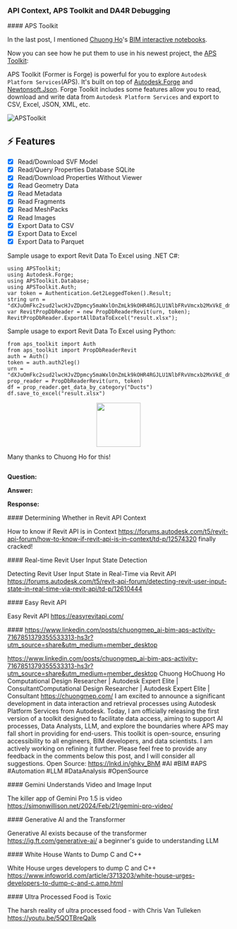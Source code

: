 <head>
<meta http-equiv="Content-Type" content="text/html; charset=utf-8">
<link rel="stylesheet" type="text/css" href="bc.css">
<!-- https://highlightjs.org/#usage
<link rel="stylesheet" href="https://cdnjs.cloudflare.com/ajax/libs/highlight.js/11.9.0/styles/default.min.css">
<script src="https://cdnjs.cloudflare.com/ajax/libs/highlight.js/11.9.0/highlight.min.js"></script>
<script>hljs.highlightAll();</script>
-->

<!-- https://prismjs.com -->
<link href="https://cdn.jsdelivr.net/npm/prismjs@1.29.0/themes/prism.min.css" rel="stylesheet" />
<script src="https://cdn.jsdelivr.net/npm/prismjs@1.29.0/components/prism-core.min.js"></script>
<script src="https://cdn.jsdelivr.net/npm/prismjs@1.29.0/plugins/autoloader/prism-autoloader.min.js"></script>
</head>

<!---

- How to know if Revit API is in Context
  https://forums.autodesk.com/t5/revit-api-forum/how-to-know-if-revit-api-is-in-context/td-p/12574320
  finally cracked!

- Detecting Revit User Input State in Real-Time via Revit API
  https://forums.autodesk.com/t5/revit-api-forum/detecting-revit-user-input-state-in-real-time-via-revit-api/td-p/12610444

- Easy Revit API
  https://easyrevitapi.com/

- https://www.linkedin.com/posts/chuongmep_ai-bim-aps-activity-7167851379355533313-hs3r?utm_source=share&utm_medium=member_desktop
  Chuong HoChuong Ho
  Computational Design Researcher | Autodesk Expert Elite | ConsultantComputational Design Researcher | Autodesk Expert Elite | Consultant
  https://chuongmep.com/
  I am excited to announce a significant development in data interaction and retrieval processes using Autodesk Platform Services from Autodesk. Today, I am officially releasing the first version of a toolkit designed to facilitate data access, aiming to support AI processes, Data Analysts, LLM, and explore the boundaries where APS may fall short in providing for end-users.
  This toolkit is open-source, ensuring accessibility to all engineers, BIM developers, and data scientists. I am actively working on refining it further. Please feel free to provide any feedback in the comments below this post, and I will consider all suggestions.
  Open Source: https://lnkd.in/ghkv_BhM
  #AI #BIM #APS #Automation #LLM #DataAnalysis #OpenSource

- DA4R: referencing UI is OK, just make sure you don't call it
  https://forums.autodesk.com/t5/revit-api-forum/revit-design-automation-api-using-the-reference-to-revitapiui/m-p/12563120

- Using argument "adskDebug" to troubleshot failure job of Design Automation
  https://aps.autodesk.com/blog/using-argument-adskdebug-troubleshot-failure-job-design-automation
  by Zhong Wu
  just add the following argument when you post your DA workitem:
    "adskDebug": { "uploadJobFolder": true }

- The killer app of Gemini Pro 1.5 is video
  https://simonwillison.net/2024/Feb/21/gemini-pro-video/

- Generative AI exists because of the transformer
  https://ig.ft.com/generative-ai/
  a beginner's guide to understanding LLM

- White House urges developers to dump C and C++
  https://www.infoworld.com/article/3713203/white-house-urges-developers-to-dump-c-and-c.amp.html

- The harsh reality of ultra processed food - with Chris Van Tulleken
  https://youtu.be/5QOTBreQaIk

twitter:

 the #RevitAPI @AutodeskRevit #BIM @DynamoBIM

&ndash; ...

linkedin:

#BIM #DynamoBIM #AutodeskAPS #Revit #API #IFC #SDK #Autodesk #AEC #adsk

the [Revit API discussion forum](http://forums.autodesk.com/t5/revit-api-forum/bd-p/160) thread

<center>
<img src="img/" alt="" title="" width="600"/>
<p style="font-size: 80%; font-style:italic"></p>
</center>

-->

### API Context, APS Toolkit and DA4R Debugging



####<a name="2"></a> APS Toolkit

In the last post,
I mentioned [Chuong Ho](https://chuongmep.com/)'s
[BIM interactive notebooks](https://thebuildingcoder.typepad.com/blog/2024/02/interactive-bim-notebook-temporary-graphics-and-ai.html#2).

Now you can see how he put them to use in his newest project,
the [APS Toolkit](https://github.com/chuongmep/aps-toolkit):

APS Toolkit (Former is Forge) is powerful for you to explore `Autodesk Platform Services`(APS). It's built on top of [Autodesk.Forge](https://www.nuget.org/packages/Autodesk.Forge/) and [Newtonsoft.Json](https://www.nuget.org/packages/Newtonsoft.Json/). Forge Toolkit includes some features allow you to read, download and write data from `Autodesk Platform Services` and export to CSV, Excel, JSON, XML, etc.

![APSToolkit](docs/APSToolkit.png)

## ⚡ Features

- [x] Read/Download SVF Model
- [x] Read/Query Properties Database SQLite
- [x] Read/Download Properties Without Viewer
- [x] Read Geometry Data
- [x] Read Metadata
- [x] Read Fragments
- [x] Read MeshPacks
- [x] Read Images
- [x] Export Data to CSV
- [x] Export Data to Excel
- [x] Export Data to Parquet

Sample usage to export Revit Data To Excel using .NET C&#35;:

<pre><code class="language-csharp">using APSToolkit;
using Autodesk.Forge;
using APSToolkit.Database;
using APSToolkit.Auth;
var token = Authentication.Get2LeggedToken().Result;
string urn = "dXJuOmFkc2sud2lwcHJvZDpmcy5maWxlOnZmLk9kOHR4RGJLU1NlbFRvVmcxb2MxVkE_dmVyc2lvbj0z";
var RevitPropDbReader = new PropDbReaderRevit(urn, token);
RevitPropDbReader.ExportAllDataToExcel("result.xlsx");
</code></pre>

Sample usage to export Revit Data To Excel using Python:

<pre><code class="language-python">from aps_toolkit import Auth
from aps_toolkit import PropDbReaderRevit
auth = Auth()
token = auth.auth2leg()
urn = "dXJuOmFkc2sud2lwcHJvZDpmcy5maWxlOnZmLk9kOHR4RGJLU1NlbFRvVmcxb2MxVkE_dmVyc2lvbj0z"
prop_reader = PropDbReaderRevit(urn, token)
df = prop_reader.get_data_by_category("Ducts")
df.save_to_excel("result.xlsx")
</code></pre>


<center>
<img src="img/" alt="" title="" width="100"/> <!-- Pixel Height: 656 Pixel Width: 748 -->
</center>

Many thanks to Chuong Ho for this!



<pre>
</pre>

**Question:**

**Answer:**

**Response:**


####<a name="2"></a> Determining Whether in Revit API Context

How to know if Revit API is in Context
https://forums.autodesk.com/t5/revit-api-forum/how-to-know-if-revit-api-is-in-context/td-p/12574320
finally cracked!

####<a name="3"></a> Real-time Revit User Input State Detection

Detecting Revit User Input State in Real-Time via Revit API
https://forums.autodesk.com/t5/revit-api-forum/detecting-revit-user-input-state-in-real-time-via-revit-api/td-p/12610444

####<a name="4"></a> Easy Revit API

Easy Revit API
https://easyrevitapi.com/

####<a name="5"></a> https://www.linkedin.com/posts/chuongmep_ai-bim-aps-activity-7167851379355533313-hs3r?utm_source=share&utm_medium=member_desktop

https://www.linkedin.com/posts/chuongmep_ai-bim-aps-activity-7167851379355533313-hs3r?utm_source=share&utm_medium=member_desktop
Chuong HoChuong Ho
Computational Design Researcher | Autodesk Expert Elite | ConsultantComputational Design Researcher | Autodesk Expert Elite | Consultant
https://chuongmep.com/
I am excited to announce a significant development in data interaction and retrieval processes using Autodesk Platform Services from Autodesk. Today, I am officially releasing the first version of a toolkit designed to facilitate data access, aiming to support AI processes, Data Analysts, LLM, and explore the boundaries where APS may fall short in providing for end-users.
This toolkit is open-source, ensuring accessibility to all engineers, BIM developers, and data scientists. I am actively working on refining it further. Please feel free to provide any feedback in the comments below this post, and I will consider all suggestions.
Open Source: https://lnkd.in/ghkv_BhM
#AI #BIM #APS #Automation #LLM #DataAnalysis #OpenSource

####<a name="6"></a> Gemini Understands Video and Image Input

The killer app of Gemini Pro 1.5 is video
https://simonwillison.net/2024/Feb/21/gemini-pro-video/

####<a name="7"></a> Generative AI and the Transformer

Generative AI exists because of the transformer
https://ig.ft.com/generative-ai/
a beginner's guide to understanding LLM

####<a name="8"></a> White House Wants to Dump C and C++

White House urges developers to dump C and C++
https://www.infoworld.com/article/3713203/white-house-urges-developers-to-dump-c-and-c.amp.html

####<a name="9"></a> Ultra Processed Food is Toxic

The harsh reality of ultra processed food - with Chris Van Tulleken
https://youtu.be/5QOTBreQaIk
